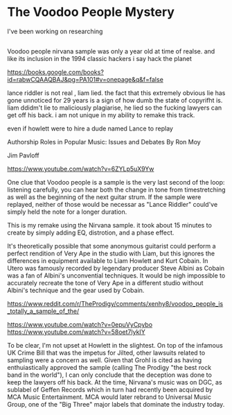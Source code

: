 # The Voodoo People Mystery

I've been working on researching
##

Voodoo people nirvana sample was only a year old at time of realse. and like its inclusion in the 1994 classic hackers i say hack the planet


https://books.google.com/books?id=rabwCQAAQBAJ&pg=PA101#v=onepage&q&f=false

lance riddler is not real , liam lied. the fact that this extremely obvious lie has gone unnoticed for 29 years is a sign of how dumb the state of copyrifht is. liam ddidm't lie to maliciously plagiarise, he lied so the fucking lawyers can get off his back. i am not unique in my ability to remake this track. 

even if howlett were to hire a dude named Lance to replay  

Authorship Roles in Popular Music: Issues and Debates
By Ron Moy

Jim Pavloff


https://www.youtube.com/watch?v=6ZYLp5uX9Yw

One clue that Voodoo people is a sample is the very last second of the loop: listening carefully, you can hear both the change in tone from timestretching as well as the beginning of the next guitar strum. If the sample were replayed, neither of those would be necessar as "Lance Riddler" could've simply held the note for a longer duration. 

This is my remake using the Nirvana sample. it took about 15 minutes to create by simply adding EQ, distrotion, and a phase effect.

It's theoretically possible that some anonymous guitarist could perform a perfect rendition of Very Ape in the studio with Liam, but this ignores the differences in equipment available to Liam Howlett and Kurt Cobain. In Utero was famously recorded by legendary producer Steve Albini as Cobain was a fan of Albini's unconvential techniques. It would be nigh impossible to accurately recreate the tone of Very Ape in a different studio without Albini's technique and the gear used by Cobain.

https://www.reddit.com/r/TheProdigy/comments/xenhy8/voodoo_people_is_totally_a_sample_of_the/

https://www.youtube.com/watch?v=0epuVyCpybo
https://www.youtube.com/watch?v=58oet7lykIY

To be clear, I'm not upset at Howlett in the slightest. On top of the infamous UK Crime Bill that was the impetus for Jilted, other lawsuits related to sampling were a concern as well. Given that Grohl is cited as having enthuiastically approved the sample (calling The Prodigy "the best rock band in the world"), I can only conclude that the deception was done to keep the lawyers off his back. At the time, Nirvana's music was on DGC, as sublabel of Geffen Records which in turn had recently been acquired by MCA Music Entertainment. MCA would later rebrand to Universal Music Group, one of the "Big Three" major labels that dominate the industry today.